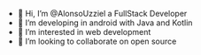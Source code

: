- 👋 Hi, I’m @AlonsoUzziel a FullStack Developer
- 🌱 I’m developing in android with Java and Kotlin
- 👀 I’m interested in web development
- 💞️ I’m looking to collaborate on open source

<!---
AlonsoUzziel/AlonsoUzziel is a ✨ special ✨ repository because its `README.md` (this file) appears on your GitHub profile.
You can click the Preview link to take a look at your changes.
--->
